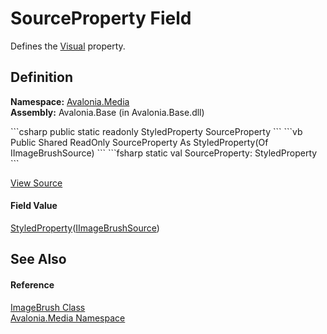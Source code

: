 # SourceProperty Field


Defines the <a href="T_Avalonia_Visual">Visual</a> property.



## Definition
**Namespace:** <a href="N_Avalonia_Media">Avalonia.Media</a>  
**Assembly:** Avalonia.Base (in Avalonia.Base.dll)

<Tabs groupId="api-code-preview">
<TabItem value="csharp" label="C#">
```csharp
public static readonly StyledProperty<IImageBrushSource?> SourceProperty
```
</TabItem>
<TabItem value="vb" label="VB">
```vb
Public Shared ReadOnly SourceProperty As StyledProperty(Of IImageBrushSource)
```
</TabItem>
<TabItem value="fsharp" label="F#">
```fsharp
static val SourceProperty: StyledProperty<IImageBrushSource>
```
</TabItem>
</Tabs>



<a href="https://github.com/AvaloniaUI/Avalonia/tree/master/src/Avalonia.Base/Media/ImageBrush.cs" title="View the source code">View Source</a>



#### Field Value
<a href="T_Avalonia_StyledProperty_1">StyledProperty</a>(<a href="T_Avalonia_Media_IImageBrushSource">IImageBrushSource</a>)

## See Also


#### Reference
<a href="T_Avalonia_Media_ImageBrush">ImageBrush Class</a>  
<a href="N_Avalonia_Media">Avalonia.Media Namespace</a>  

